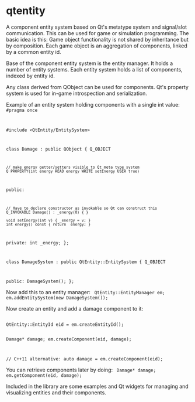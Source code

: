 qtentity
========

A component entity system based on Qt's metatype system and signal/slot communication.
This can be used for game or simulation programming.
The basic idea is this: Game object functionality is not shared by inheritance but by composition.
Each game object is an aggregation of components, linked by a common entity id.

Base of the component entity system is the entity manager. It holds a number of entity systems.
Each entity system holds a list of components, indexed by entity id.

Any class derived from QObject can be used for components. Qt's property system is used for in-game introspection and serialization.

Example of an entity system holding components with a single int value:
<code>
#pragma once

#include <QtEntity/EntitySystem>

class Damage : public QObject
{
    Q_OBJECT

	// make energy getter/setters visible to Qt meta type system
    Q_PROPERTY(int energy READ energy WRITE setEnergy USER true)

public:

	// Have to declare constructor as invokable so Qt can construct this
    Q_INVOKABLE Damage() : _energy(0) { }

    void setEnergy(int v) { _energy = v; }
    int energy() const { return _energy; }

private:
    int _energy;
};


class DamageSystem : public QtEntity::EntitySystem
{
    Q_OBJECT

public:
    DamageSystem();
};
</code>

Now add this to an entity manager:
<code>
QtEntity::EntityManager em;
em.addEntitySystem(new DamageSystem());
</code>

Now create an entity and add a damage component to it:

<code>
QtEntity::EntityId eid = em.createEntityId();

Damage* damage; em.createComponent(eid, damage);

// C++11 alternative:
auto damage = em.createComponent<Damage>(eid);
</code>

You can retrieve components later by doing:
<code>
Damage* damage; em.getComponent(eid, damage);
</code>

Included in the library are some examples and Qt widgets for managing and visualizing entities and their components.